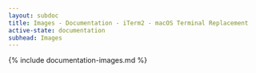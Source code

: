 ```yaml
---
layout: subdoc
title: Images - Documentation - iTerm2 - macOS Terminal Replacement
active-state: documentation
subhead: Images
---
```

{% include documentation-images.md %}

